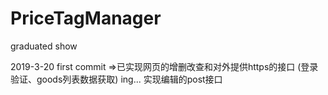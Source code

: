 # PriceTagManager
graduated show

2019-3-20
first commit =>已实现网页的增删改查和对外提供https的接口  (登录验证、goods列表数据获取)
ing...  实现编辑的post接口
